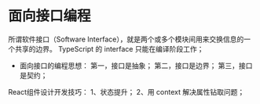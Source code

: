 <!--
 * @Author: Jitonghuan 2016670689@qq.com
 * @Date: 2023-02-09 16:58:24
 * @LastEditors: Jitonghuan 2016670689@qq.com
 * @LastEditTime: 2023-02-09 16:58:25
 * @FilePath: /my_umi4_course/src/pages/react-study/面向接口编程.md
 * @Description: 这是默认设置,请设置`customMade`, 打开koroFileHeader查看配置 进行设置: https://github.com/OBKoro1/koro1FileHeader/wiki/%E9%85%8D%E7%BD%AE
-->
# 面向接口编程
所谓软件接口（Software Interface），就是两个或多个模块间用来交换信息的一个共享的边界。
TypeScript 的 interface 只能在编译阶段工作；
- 面向接口的编程思想：
第一，接口是抽象；
第二，接口是边界；
第三，接口是契约；


React组件设计开发技巧：
1、状态提升；
2、用 context 解决属性钻取问题；

